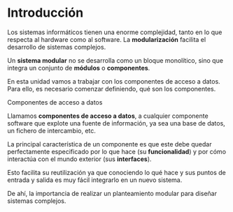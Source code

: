 # Introducción
<div class="theme-doc-markdown markdown"><p>Los sistemas informáticos tienen una enorme complejidad, tanto en lo que respecta al hardware como al software. La <strong>modularización</strong> facilita el desarrollo de sistemas complejos.</p>
<p>Un <strong>sistema modular</strong> no se desarrolla como un bloque monolítico, sino que integra un conjunto de <strong>módulos</strong> o <strong>componentes</strong>.</p>
<p>En esta unidad vamos a trabajar con los componentes de acceso a datos. Para ello, es necesario comenzar definiendo, qué son los componentes.</p>
<div class="theme-admonition theme-admonition-tip admonition_xJq3 alert alert--success"><div class="admonitionHeading_Gvgb"><span class="admonitionIcon_Rf37"></span>Componentes de acceso a datos</div><div class="admonitionContent_BuS1"><p>Llamamos <strong>componentes de acceso a datos</strong>, a cualquier componente software que explote una fuente de información, ya sea una base de datos, un fichero de intercambio, etc.</p></div></div>
<p>La principal característica de un componente es que este debe quedar perfectamente especificado por lo que hace (su <strong>funcionalidad</strong>) y por cómo interactúa con el mundo exterior (sus <strong>interfaces</strong>).</p>
<p>Esto facilita su reutilización ya que conociendo lo qué hace y sus puntos de entrada y salida es muy fácil integrarlo en un nuevo sistema.</p>
<p>De ahí, la importancia de realizar un planteamiento modular para diseñar sistemas complejos.</p></div>